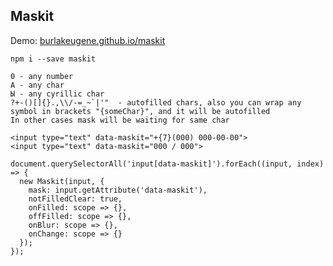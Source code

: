 
## Maskit

Demo:
[burlakeugene.github.io/maskit](https://burlakeugene.github.io/maskit/)
```
npm i --save maskit
```
```
0 - any number
A - any char
Ы - any cyrillic char
?+-()[]{}.,\\/-=_~`|'"  - autofilled chars, also you can wrap any symbol in brackets "{someChar}", and it will be autofilled
In other cases mask will be waiting for same char
```

```
<input type="text" data-maskit="+{7}(000) 000-00-00">
<input type="text" data-maskit="000 / 000">
```

```
document.querySelectorAll('input[data-maskit]').forEach((input, index) => {
  new Maskit(input, {
    mask: input.getAttribute('data-maskit'),
    notFilledClear: true,
    onFilled: scope => {},
    offFilled: scope => {},
    onBlur: scope => {},
    onChange: scope => {}
  });
});
```
